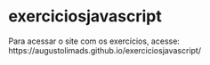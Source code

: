 # exerciciosjavascript

<p>Para acessar o site com os exercícios, acesse: https://augustolimads.github.io/exerciciosjavascript/</p>

